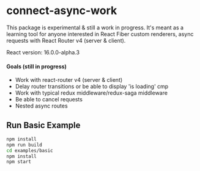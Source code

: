 # connect-async-work

This package is experimental & still a work in progress. It's meant as a learning tool for anyone interested in React Fiber custom renderers,  async requests with React Router v4 (server & client). 

React version: 16.0.0-alpha.3

#### Goals (still in progress)
- Work with react-router v4 (server & client)
- Delay router transitions or be able to display 'is loading' cmp
- Work with typical redux middleware/redux-saga middleware
- Be able to cancel requests
- Nested async routes

Run Basic Example
------------

```sh
npm install
npm run build
cd examples/basic
npm install
npm start
```

